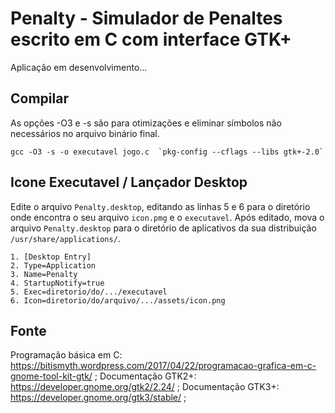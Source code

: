 # Penalty - Simulador de Penaltes escrito em C com interface GTK+
Aplicação em desenvolvimento...

## Compilar
As opções -O3 e -s são para otimizações e eliminar símbolos não necessários no arquivo binário final.
```
gcc -O3 -s -o executavel jogo.c  `pkg-config --cflags --libs gtk+-2.0` 
```

## Icone Executavel / Lançador Desktop

Edite o arquivo `Penalty.desktop`, editando as linhas 5 e 6 para o diretório onde encontra o seu arquivo `icon.pmg` e o `executavel`. Após editado, mova o arquivo `Penalty.desktop` para o diretório de aplicativos da sua distribuição `/usr/share/applications/`.
```
1. [Desktop Entry]
2. Type=Application
3. Name=Penalty
4. StartupNotify=true
5. Exec=diretorio/do/.../executavel
6. Icon=diretorio/do/arquivo/.../assets/icon.png
```

## Fonte
Programação básica em C: https://bitismyth.wordpress.com/2017/04/22/programacao-grafica-em-c-gnome-tool-kit-gtk/ ;
Documentação GTK2+: https://developer.gnome.org/gtk2/2.24/ ;
Documentação GTK3+: https://developer.gnome.org/gtk3/stable/ ;